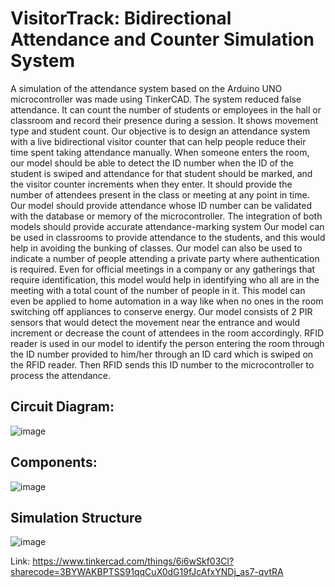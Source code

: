 # VisitorTrack: Bidirectional Attendance and Counter Simulation System
A simulation of the attendance system based on the Arduino UNO microcontroller was made using TinkerCAD. The system reduced false attendance. It can count the number of students or employees in the hall or classroom and record their presence during a session. It shows movement type and student count.
Our objective is to design an attendance system with a live bidirectional visitor counter that can help people reduce their time spent taking attendance manually. When someone enters the room, our model should be able to detect the ID number when the ID of the student is swiped and attendance for that student should be marked, and the visitor counter increments when they enter. It should provide the number of attendees present in the class or meeting at any point in time. Our model should provide attendance whose ID number can be validated with the database or memory of the microcontroller. The integration of both models should provide accurate attendance-marking system
Our model can be used in classrooms to provide attendance to the students, and this would help in avoiding the bunking of classes. Our model can also be used to indicate a number of people attending a private party where authentication is required. Even for official meetings in a company or any gatherings that require identification, this model would help in identifying who all are in the meeting with a total count of the number of people in it. This model can even be applied to home automation in a way like when no ones in the room switching off appliances to conserve energy.
Our model consists of 2 PIR sensors that would detect the movement near the entrance and would increment or decrease the count of attendees in the room accordingly. RFID reader is used in our model to identify the person entering the room through the ID number provided to him/her through an ID card which is swiped on the RFID reader. Then RFID sends this ID number to the microcontroller to process the attendance.

## Circuit Diagram:
![image](https://github.com/pulak2002/Bidirectional-Attendance-System-with-visitor-Counter-Simulation/assets/110912267/ad5ac3de-7de9-4e21-a5c8-eaf6eaf854cb)

## Components:
![image](https://github.com/pulak2002/Bidirectional-Attendance-System-with-visitor-Counter-Simulation/assets/110912267/a6f44559-f907-47c3-8bde-4f7faa4e1725)

## Simulation Structure
![image](https://github.com/pulak2002/Bidirectional-Attendance-System-with-visitor-Counter-Simulation/assets/110912267/84785be6-ee45-44ba-8fc7-b3c371c033d7)

Link: https://www.tinkercad.com/things/6i6wSkf03Cl?sharecode=3BYWAKBPTSS91qqCuX0dG19fJcAfxYNDj_as7-qvtRA

